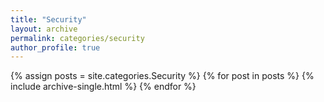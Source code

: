 ```yaml
---
title: "Security"
layout: archive
permalink: categories/security
author_profile: true
---
```


{% assign posts = site.categories.Security %}
{% for post in posts %} {% include archive-single.html %} {% endfor %}
